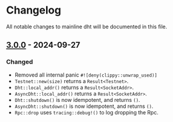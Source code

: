 # Changelog

All notable changes to mainline dht will be documented in this file.

##  [3.0.0](https://github.com/pubky/mainline/compare/3a4c3312410e69201a287e40cb7b6dbb30c663f2..v3.0.0) - 2024-09-27

### Changed

- Removed all internal panic `#![deny(clippy::unwrap_used)]`
- `Testnet::new(size)` returns a `Result<Testnet>`.
- `Dht::local_addr()` returns a `Result<SocketAddr>`.
- `AsyncDht::local_addr()` returns a `Result<SocketAddr>`.
- `Dht::shutdown()` is now idempotent, and returns `()`.
- `AsyncDht::shutdown()` is now idempotent, and returns `()`.
- `Rpc::drop` uses `tracing::debug!()` to log dropping the Rpc.
